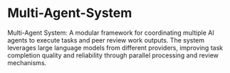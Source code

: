 # Multi-Agent-System
Multi-Agent System: A modular framework for coordinating multiple AI agents to execute tasks and peer review work outputs. The system leverages large language models from different providers, improving task completion quality and reliability through parallel processing and review mechanisms.
